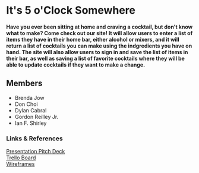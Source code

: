 # It's 5 o'Clock Somewhere

**Have you ever been sitting at home and craving a cocktail, but don't know what to make? Come check out our site! It will allow users to enter a list of items they have in their home bar, either alcohol or mixers, and it will return a list of cocktails you can make using the indgredients you have on hand. The site will also allow users to sign in and save the list of items in their bar, as well as saving a list of favorite cocktails where they will be able to update cocktails if they want to make a change.**

## Members

- Brenda Jow
- Don Choi
- Dylan Cabral
- Gordon Reilley Jr.
- Ian F. Shirley


### Links & References

[Presentation Pitch Deck](https://docs.google.com/presentation/d/1UmiJghxlB-vFz7o9l9rRSX3cgabhlFQUr6bnTTfseH0/edit?usp=sharing)<br>
[Trello Board](https://trello.com/b/oCAL1mup/301-final)<br>
[Wireframes]()<br>
